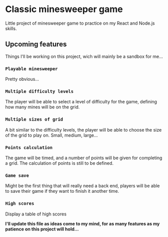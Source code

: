 # Classic minesweeper game

Little project of minesweeper game to practice on my React and Node.js skills.

## Upcoming features

Things I'll be working on this project, wich will mainly be a sandbox for me...

### `Playable minesweeper`

Pretty obvious...

### `Multiple difficulty levels`

The player will be able to select a level of difficulty for the game, defining how many mines will be on the grid.

### `Multiple sizes of grid`

A bit similar to the difficulty levels, the player will be able to choose the size of the grid to play on. Small, medium, large...

### `Points calculation`

The game will be timed, and a number of points will be given for completing a grid. The calculation of points is still to be defined.

### `Game save`

Might be the first thing that will really need a back end, players will be able to save their game if they want to finish it another time.

### `High scores`

Display a table of high scores

**I'll update this file as ideas come to my mind, for as many features as my patience on this project will hold...**


